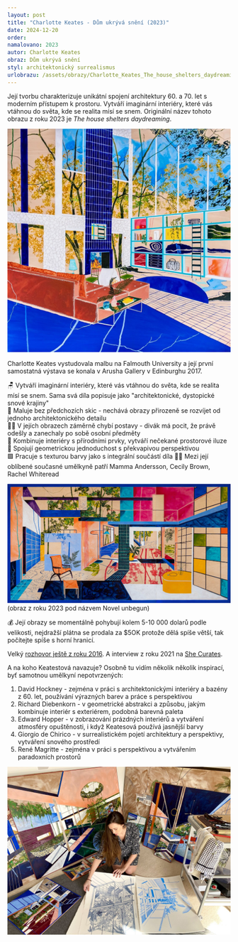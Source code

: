 ```yaml
---
layout: post
title: "Charlotte Keates - Dům ukrývá snění (2023)"
date: 2024-12-20
order: 
namalovano: 2023
autor: Charlotte Keates
obraz: Dům ukrývá snění
styl: architektonický surrealismus
urlobrazu: /assets/obrazy/Charlotte_Keates_The_house_shelters_daydreaming.jpg
---
```


Její tvorbu charakterizuje unikátní spojení architektury 60. a 70. let s moderním přístupem k prostoru. Vytváří imaginární interiéry, které vás vtáhnou do světa, kde se realita mísí se snem. Originální název tohoto obrazu z roku 2023 je *The house shelters daydreaming*. 

![Charlotte Keates - The house shelters daydreaming - 2023](/assets/obrazy/Charlotte_Keates_The_house_shelters_daydreaming.jpg)


Charlotte Keates vystudovala malbu na Falmouth University a její první samostatná výstava se konala v Arusha Gallery v Edinburghu 2017.

🪑 Vytváří imaginární interiéry, které vás vtáhnou do světa, kde se realita mísí se snem. Sama svá díla popisuje jako "architektonické, dystopické snové krajiny" \
🎨 Maluje bez předchozích skic - nechává obrazy přirozeně se rozvíjet od jednoho architektonického detailu \
👯‍♂️ V jejích obrazech záměrně chybí postavy - divák má pocit, že právě odešly a zanechaly po sobě osobní předměty \
🌴 Kombinuje interiéry s přírodními prvky, vytváří nečekané prostorové iluze \
📐 Spojují geometrickou jednoduchost s překvapivou perspektivou \
🟩 Pracuje s texturou barvy jako s integrální součástí díla 
👩‍🦰 Mezi její oblíbené současné umělkyně patří Mamma Andersson, Cecily Brown, Rachel Whiteread

![Novel unbegun 2023](/assets/obrazy/arushagallery-charlotte-keates-novel-unbegun-2023.jpg)
(obraz z roku 2023 pod názvem Novel unbegun)


💰 Její obrazy se momentálně pohybují kolem 5-10 000 dolarů podle velikosti, nejdražší plátna se prodala za $5OK protože dělá spíše větší, tak počítejte spíše s horní hranicí.

Velký [rozhovor ještě z roku 2016](https://www.idoart.dk/blog/interview-charlotte-keates). A interview z roku 2021 na [She Curates](https://www.she-curates.com/interviews/artists/charlotte-keates/).

A na koho Keatestová navazuje? Osobně tu vidím několik několik inspirací, byť samotnou umělkyní nepotvrzených:

1. David Hockney - zejména v práci s architektonickými interiéry a bazény z 60. let, používání výrazných barev a práce s perspektivou
2. Richard Diebenkorn - v geometrické abstrakci a způsobu, jakým kombinuje interiér s exteriérem, podobná barevná paleta
3. Edward Hopper - v zobrazování prázdných interiérů a vytváření atmosféry opuštěnosti, i když Keatesová používá jasnější barvy
4. Giorgio de Chirico - v surrealistickém pojetí architektury a perspektivy, vytváření snového prostředí
5. René Magritte - zejména v práci s perspektivou a vytvářením paradoxních prostorů

![Charlote Keatesová ve svém studiu při práci](/assets/obrazy/charlotte-keates-studio.jpg)
